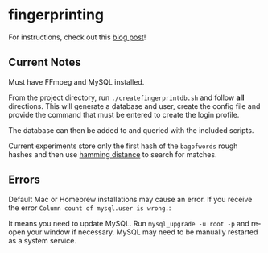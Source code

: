 # fingerprinting

For instructions, check out this [blog post](https://privatezero.github.io/weaverblog/2017/12/12/Return-to-perceptual-hashing.html)!

## Current Notes
Must have FFmpeg and MySQL installed.

From the project directory, run `./createfingerprintdb.sh` and follow __all__ directions. This will generate a database and user, create the config file and provide the command that must be entered to create the login profile.

The database can then be added to and queried with the included scripts.

Current experiments store only the first hash of the `bagofwords` rough hashes and then use [hamming distance](https://en.wikipedia.org/wiki/Hamming_distance) to search for matches.

## Errors

Default Mac or Homebrew installations may cause an error. If you receive the error `Column count of mysql.user is wrong.`:  

It means you need to update MySQL. Run `mysql_upgrade -u root -p` and re-open your window if necessary. MySQL may need to be manually restarted as a system service.  
